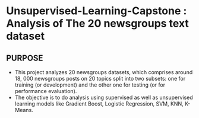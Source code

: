 # Unsupervised-Learning-Capstone : Analysis of The 20 newsgroups text dataset

## PURPOSE

- This project analyzes 20 newsgroups datasets, which comprises around 18, 000 newsgroups posts on 20 topics split into two subsets: one for training (or development) and the other one for testing (or for performance evaluation). 
- The objective is to do analysis using supervised as well as unsupervised learning models like Gradient Boost, Logistic Regression, SVM, KNN, K-Means.
